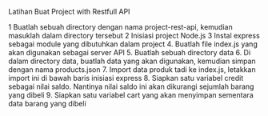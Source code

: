 Latihan Buat Project with Restfull API

1 Buatlah sebuah directory dengan nama project-rest-api, kemudian masuklah dalam directory tersebut
2 Inisiasi project Node.js
3 Instal express sebagai module yang dibutuhkan dalam project
4. Buatlah file index.js yang akan digunakan sebagai server API
5. Buatlah sebuah directory data
6. Di dalam directory data, buatlah data yang akan digunakan, kemudian simpan dengan nama products.json
7. Import data produk tadi ke index.js, letakkan import ini di bawah baris inisiasi express
8. Siapkan satu variabel credit sebagai nilai saldo. Nantinya nilai saldo ini akan dikurangi sejumlah barang yang dibeli
9. Siapkan satu variabel cart yang akan menyimpan sementara data barang yang dibeli
